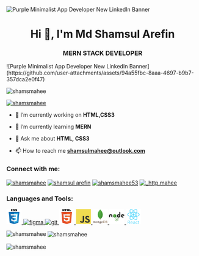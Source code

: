 ![Purple Minimalist App Developer New LinkedIn Banner](https://github.com/user-attachments/assets/94a55fbc-8aaa-4697-b9b7-357dca2e0f47)
<h1 align="center">Hi 👋, I'm Md Shamsul Arefin</h1>
<h3 align="center">MERN STACK DEVELOPER</h3>
![Purple Minimalist App Developer New LinkedIn Banner](https://github.com/user-attachments/assets/94a55fbc-8aaa-4697-b9b7-357dca2e0f47)

<p align="left"> <img src="https://komarev.com/ghpvc/?username=shamsmahee&label=Profile%20views&color=0e75b6&style=flat" alt="shamsmahee" /> </p>

<p align="left"> <a href="https://twitter.com/shamsmahee" target="blank"><img src="https://img.shields.io/twitter/follow/shamsmahee?logo=twitter&style=for-the-badge" alt="shamsmahee" /></a> </p>

- 🔭 I’m currently working on **HTML,CSS3**

- 🌱 I’m currently learning **MERN**

- 💬 Ask me about **HTML, CSS3**

- 📫 How to reach me **shamsulmahee@outlook.com**

<h3 align="left">Connect with me:</h3>
<p align="left">
<a href="https://twitter.com/shamsmahee" target="blank"><img align="center" src="https://raw.githubusercontent.com/rahuldkjain/github-profile-readme-generator/master/src/images/icons/Social/twitter.svg" alt="shamsmahee" height="30" width="40" /></a>
<a href="https://linkedin.com/in/shamsul arefin" target="blank"><img align="center" src="https://raw.githubusercontent.com/rahuldkjain/github-profile-readme-generator/master/src/images/icons/Social/linked-in-alt.svg" alt="shamsul arefin" height="30" width="40" /></a>
<a href="https://fb.com/shamsmahee53" target="blank"><img align="center" src="https://raw.githubusercontent.com/rahuldkjain/github-profile-readme-generator/master/src/images/icons/Social/facebook.svg" alt="shamsmahee53" height="30" width="40" /></a>
<a href="https://instagram.com/_http.mahee" target="blank"><img align="center" src="https://raw.githubusercontent.com/rahuldkjain/github-profile-readme-generator/master/src/images/icons/Social/instagram.svg" alt="_http.mahee" height="30" width="40" /></a>
</p>

<h3 align="left">Languages and Tools:</h3>
<p align="left"> <a href="https://www.w3schools.com/css/" target="_blank" rel="noreferrer"> <img src="https://raw.githubusercontent.com/devicons/devicon/master/icons/css3/css3-original-wordmark.svg" alt="css3" width="40" height="40"/> </a> <a href="https://www.figma.com/" target="_blank" rel="noreferrer"> <img src="https://www.vectorlogo.zone/logos/figma/figma-icon.svg" alt="figma" width="40" height="40"/> </a> <a href="https://git-scm.com/" target="_blank" rel="noreferrer"> <img src="https://www.vectorlogo.zone/logos/git-scm/git-scm-icon.svg" alt="git" width="40" height="40"/> </a> <a href="https://www.w3.org/html/" target="_blank" rel="noreferrer"> <img src="https://raw.githubusercontent.com/devicons/devicon/master/icons/html5/html5-original-wordmark.svg" alt="html5" width="40" height="40"/> </a> <a href="https://developer.mozilla.org/en-US/docs/Web/JavaScript" target="_blank" rel="noreferrer"> <img src="https://raw.githubusercontent.com/devicons/devicon/master/icons/javascript/javascript-original.svg" alt="javascript" width="40" height="40"/> </a> <a href="https://www.mongodb.com/" target="_blank" rel="noreferrer"> <img src="https://raw.githubusercontent.com/devicons/devicon/master/icons/mongodb/mongodb-original-wordmark.svg" alt="mongodb" width="40" height="40"/> </a> <a href="https://nodejs.org" target="_blank" rel="noreferrer"> <img src="https://raw.githubusercontent.com/devicons/devicon/master/icons/nodejs/nodejs-original-wordmark.svg" alt="nodejs" width="40" height="40"/> </a> <a href="https://reactjs.org/" target="_blank" rel="noreferrer"> <img src="https://raw.githubusercontent.com/devicons/devicon/master/icons/react/react-original-wordmark.svg" alt="react" width="40" height="40"/> </a> </p>

<p><img align="left" src="https://github-readme-stats.vercel.app/api/top-langs?username=shamsmahee&show_icons=true&locale=en&layout=compact" alt="shamsmahee" /></p>

<p>&nbsp;<img align="center" src="https://github-readme-stats.vercel.app/api?username=shamsmahee&show_icons=true&locale=en" alt="shamsmahee" /></p>

<p><img align="center" src="https://github-readme-streak-stats.herokuapp.com/?user=shamsmahee&" alt="shamsmahee" /></p>

